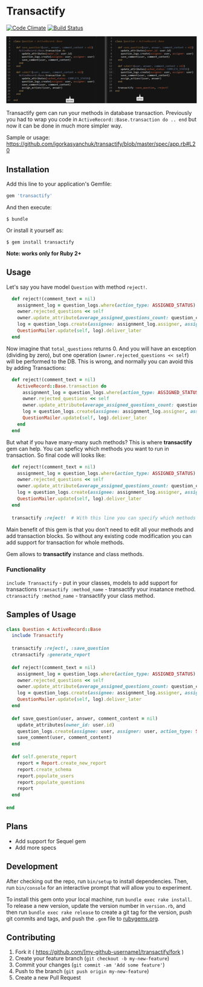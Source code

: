# Transactify

[![Code Climate](https://codeclimate.com/github/igorkasyanchuk/transactify/badges/gpa.svg)](https://codeclimate.com/github/igorkasyanchuk/transactify)
[![Build Status](https://travis-ci.org/igorkasyanchuk/transactify.svg?branch=master)](https://travis-ci.org/igorkasyanchuk/transactify)

[![Sample](https://raw.githubusercontent.com/igorkasyanchuk/transactify/master/transactify.png)](https://github.com/igorkasyanchuk/transactify)

Transactify gem can run your methods in database transaction. Previously you had to wrap you code in `ActiveRecord::Base.transaction do .. end` but now it can be done in much more simpler way.

Sample or usage: https://github.com/igorkasyanchuk/transactify/blob/master/spec/app.rb#L20

## Installation

Add this line to your application's Gemfile:

```ruby
gem 'transactify'
```

And then execute:

    $ bundle

Or install it yourself as:

    $ gem install transactify


**Note: works only for Ruby 2+**

## Usage

Let's say you have model `Question` with method `reject!`.


```ruby
  def reject!(comment_text = nil)
    assignment_log = question_logs.where(action_type: ASSIGNED_STATUS).last
    owner.rejected_questions << self
    owner.update_attribute(average_assigned_questions_count: question_count/total_questions)
    log = question_logs.create(assignee: assignment_log.assigner, assigner: assignment_log.assignee, action_type: REJECTED_STATUS)
    QuestionMailer.update(self, log).deliver_later
  end
```

Now imagine that `total_questions` returns 0. And you will have an exception (dividing by zero), but one operation (`owner.rejected_questions << self`) will be performed to the DB. This is wrong, and normally you can avoid this by adding Transactions:


```ruby
  def reject!(comment_text = nil)
    ActiveRecord::Base.transaction do
      assignment_log = question_logs.where(action_type: ASSIGNED_STATUS).last
      owner.rejected_questions << self
      owner.update_attribute(average_assigned_questions_count: question_count/total_questions)
      log = question_logs.create(assignee: assignment_log.assigner, assigner: assignment_log.assignee, action_type: REJECTED_STATUS)
      QuestionMailer.update(self, log).deliver_later
    end
  end
```

But what if you have many-many such methods? This is where **transactify** gem can help. You can speficy which methods you want to run in transaction. So final code will looks like:

```ruby
  def reject!(comment_text = nil)
    assignment_log = question_logs.where(action_type: ASSIGNED_STATUS).last
    owner.rejected_questions << self
    owner.update_attribute(average_assigned_questions_count: question_count/total_questions)
    log = question_logs.create(assignee: assignment_log.assigner, assigner: assignment_log.assignee, action_type: REJECTED_STATUS)
    QuestionMailer.update(self, log).deliver_later
  end

  transactify :reject!  # With this line you can specify which methods you want to make safe for DB
```

Main benefit of this gem is that you don't need to edit all your methods and add transaction blocks. So without any existing code modification you can add support for transaction for whole methods.


Gem allows to **transactify** instance and class methods.

### Functionality

`include Transactify` - put in your classes, models to add support for transactions
`transactify :method_name` - transactify your insatance method.
`ctransactify :method_name` - transactify your class method.

## Samples of Usage

```ruby
class Question < ActiveRecord::Base
  include Transactify

  transactify :reject!, :save_question
  ctransactify :generate_report

  def reject!(comment_text = nil)
    assignment_log = question_logs.where(action_type: ASSIGNED_STATUS).last
    owner.rejected_questions << self
    owner.update_attribute(average_assigned_questions_count: question_count/total_questions)
    log = question_logs.create(assignee: assignment_log.assigner, assigner: assignment_log.assignee, action_type: REJECTED_STATUS)
    QuestionMailer.update(self, log).deliver_later
  end

  def save_question(user, answer, comment_content = nil)
    update_attributes(owner_id: user.id)
    question_logs.create(assignee: user, assigner: user, action_type: SAVE_STATUS, answers: answer)
    save_comment(user, comment_content)
  end

  def self.generate_report
    report = Report.create_new_report
    report.create_schema
    report.populate_users
    report.populate_questions
    report
  end

end
```

## Plans

* Add support for Sequel gem
* Add more specs

## Development

After checking out the repo, run `bin/setup` to install dependencies. Then, run `bin/console` for an interactive prompt that will allow you to experiment.

To install this gem onto your local machine, run `bundle exec rake install`. To release a new version, update the version number in `version.rb`, and then run `bundle exec rake release` to create a git tag for the version, push git commits and tags, and push the `.gem` file to [rubygems.org](https://rubygems.org).

## Contributing

1. Fork it ( https://github.com/[my-github-username]/transactify/fork )
2. Create your feature branch (`git checkout -b my-new-feature`)
3. Commit your changes (`git commit -am 'Add some feature'`)
4. Push to the branch (`git push origin my-new-feature`)
5. Create a new Pull Request
